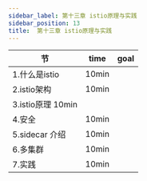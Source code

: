 ```yaml
---
sidebar_label: 第十三章 istio原理与实践
sidebar_position: 13
title:  第十三章 istio原理与实践
---
```


|  节   | time  | goal |
|  ----  | ----  |---- |
| 1.什么是istio| 10min| |
| 2.istio架构| 10min| |
| 3.istio原理 10min| |
| 4.安全| 10min| |
| 5.sidecar 介绍| 10min| |
| 6.多集群| 10min| |
| 7.实践| 10min| |

